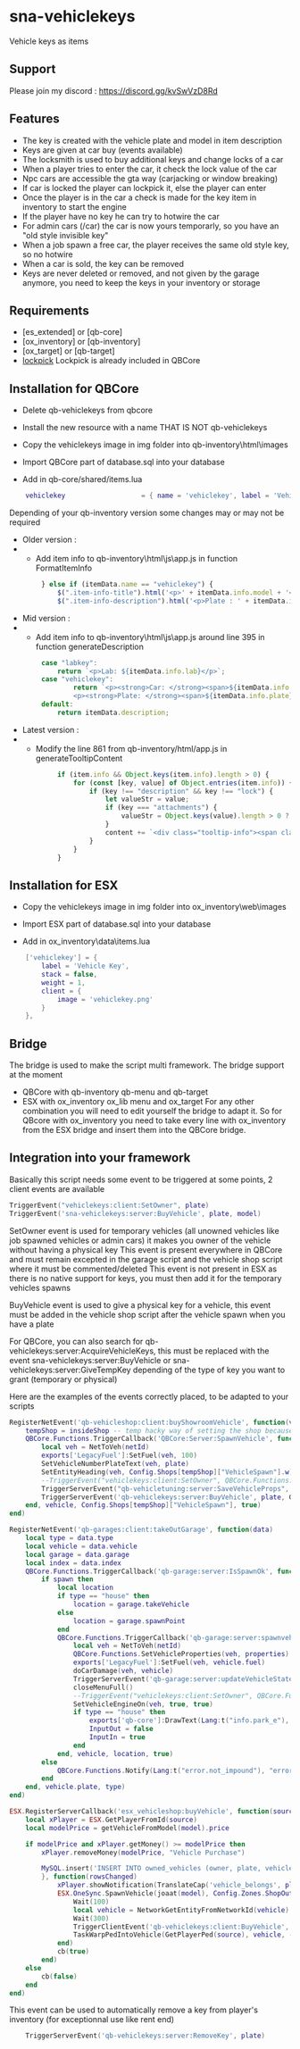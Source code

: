 # sna-vehiclekeys
Vehicle keys as items

## Support
Please join my discord : https://discord.gg/kvSwVzD8Rd

## Features
- The key is created with the vehicle plate and model in item description
- Keys are given at car buy (events available)
- The locksmith is used to buy additional keys and change locks of a car
- When a player tries to enter the car, it check the lock value of the car
- Npc cars are accessible the gta way (carjacking or window breaking)
- If car is locked the player can lockpick it, else the player can enter
- Once the player is in the car a check is made for the key item in inventory to start the engine
- If the player have no key he can try to hotwire the car
- For admin cars (/car) the car is now yours temporarly, so you have an "old style invisible key"
- When a job spawn a free car, the player receives the same old style key, so no hotwire
- When a car is sold, the key can be removed
- Keys are never deleted or removed, and not given by the garage anymore, you need to keep the keys in your inventory or storage

## Requirements
- [es_extended] or [qb-core]
- [ox_inventory] or [qb-inventory]
- [ox_target] or [qb-target]
- [lockpick](https://github.com/Sna-aaa/lockpick) Lockpick is already included in QBCore

## Installation for QBCore
- Delete qb-vehiclekeys from qbcore

- Install the new resource with a name THAT IS NOT qb-vehiclekeys

- Copy the vehiclekeys image in img folder into qb-inventory\html\images

- Import QBCore part of database.sql into your database

- Add in qb-core/shared/items.lua
```lua
    vehiclekey                   = { name = 'vehiclekey', label = 'Vehicle key', weight = 10, type = 'item', image = 'vehiclekey.png', unique = true, useable = true, shouldClose = true, combinable = nil, description = "This is a car key, take good care of it, if you lose it you probably won't be able to use your car" },
```

Depending of your qb-inventory version some changes may or may not be required
- Older version : 
- - Add item info to qb-inventory\html\js\app.js in function FormatItemInfo
```js
        } else if (itemData.name == "vehiclekey") {                                         //Change Add
            $(".item-info-title").html('<p>' + itemData.info.model + '</p>');               //Change Add
            $(".item-info-description").html('<p>Plate : ' + itemData.info.plate + '</p>'); //Change Add
```
- Mid version :
- - Add item info to qb-inventory\html\js\app.js around line 395 in function generateDescription
```js
        case "labkey":
            return `<p>Lab: ${itemData.info.lab}</p>`;
        case "vehiclekey":                                                                      //Change Add
                return `<p><strong>Car: </strong><span>${itemData.info.model}</span></p>        
                <p><strong>Plate: </strong><span>${itemData.info.plate}</span></p>`;            //Change Add
        default:
            return itemData.description;
```
- Latest version : 
- - Modify the line 861 from qb-inventory/html/app.js in generateTooltipContent
```js
            if (item.info && Object.keys(item.info).length > 0) {
                for (const [key, value] of Object.entries(item.info)) {
                    if (key !== "description" && key !== "lock") {          //Change
                        let valueStr = value;
                        if (key === "attachments") {
                            valueStr = Object.keys(value).length > 0 ? "true" : "false";
                        }
                        content += `<div class="tooltip-info"><span class="tooltip-info-key">${this.formatKey(key)}:</span> ${valueStr}</div>`;
                    }
                }
            }
```


## Installation for ESX
- Copy the vehiclekeys image in img folder into ox_inventory\web\images

- Import ESX part of database.sql into your database

- Add in ox_inventory\data\items.lua
```lua
	['vehiclekey'] = {
		label = 'Vehicle Key',
		stack = false,
		weight = 1,
		client = {
			image = 'vehiclekey.png'
		}
	},
```
## Bridge
The bridge is used to make the script multi framework. The bridge support at the moment
- QBCore with qb-inventory qb-menu and qb-target
- ESX with ox_inventory ox_lib menu and ox_target
For any other combination you will need to edit yourself the bridge to adapt it. So for QBcore with ox_inventory you need to take every line with ox_inventory from the ESX bridge and insert them into the QBCore bridge.

## Integration into your framework
Basically this script needs some event to be triggered at some points, 2 client events are available
```lua
TriggerEvent("vehiclekeys:client:SetOwner", plate)
TriggerEvent('sna-vehiclekeys:server:BuyVehicle', plate, model)
```
SetOwner event is used for temporary vehicles (all unowned vehicles like job spawned vehicles or admin cars) it makes you owner of the vehicle without having a physical key
This event is present everywhere in QBCore and must remain excepted in the garage script and the vehicle shop script where it must be commented/deleted
This event is not present in ESX as there is no native support for keys, you must then add it for the temporary vehicles spawns

BuyVehicle event is used to give a physical key for a vehicle, this event must be added in the vehicle shop script after the vehicle spawn when you have a plate

For QBCore, you can also search for qb-vehiclekeys:server:AcquireVehicleKeys, this must be replaced with the event sna-vehiclekeys:server:BuyVehicle or sna-vehiclekeys:server:GiveTempKey depending of the type of key you want to grant (temporary or physical) 

Here are the examples of the events correctly placed, to be adapted to your scripts
```lua
RegisterNetEvent('qb-vehicleshop:client:buyShowroomVehicle', function(vehicle, plate)
    tempShop = insideShop -- temp hacky way of setting the shop because it changes after the callback has returned since you are outside the zone
    QBCore.Functions.TriggerCallback('QBCore:Server:SpawnVehicle', function(netId)
        local veh = NetToVeh(netId)
        exports['LegacyFuel']:SetFuel(veh, 100)
        SetVehicleNumberPlateText(veh, plate)
        SetEntityHeading(veh, Config.Shops[tempShop]["VehicleSpawn"].w)
        --TriggerEvent("vehiclekeys:client:SetOwner", QBCore.Functions.GetPlate(veh))                                                       --Change comment
        TriggerServerEvent("qb-vehicletuning:server:SaveVehicleProps", QBCore.Functions.GetVehicleProperties(veh))
        TriggerServerEvent('qb-vehiclekeys:server:BuyVehicle', plate, GetLabelText(GetDisplayNameFromVehicleModel(GetEntityModel(veh))))   --Change Add
    end, vehicle, Config.Shops[tempShop]["VehicleSpawn"], true)
end)

RegisterNetEvent('qb-garages:client:takeOutGarage', function(data)
    local type = data.type
    local vehicle = data.vehicle
    local garage = data.garage
    local index = data.index
    QBCore.Functions.TriggerCallback('qb-garage:server:IsSpawnOk', function(spawn)
        if spawn then
            local location
            if type == "house" then
                location = garage.takeVehicle
            else
                location = garage.spawnPoint
            end
            QBCore.Functions.TriggerCallback('qb-garage:server:spawnvehicle', function(netId, properties)
                local veh = NetToVeh(netId)
                QBCore.Functions.SetVehicleProperties(veh, properties)
                exports['LegacyFuel']:SetFuel(veh, vehicle.fuel)
                doCarDamage(veh, vehicle)
                TriggerServerEvent('qb-garage:server:updateVehicleState', 0, vehicle.plate, index)
                closeMenuFull()
                --TriggerEvent("vehiclekeys:client:SetOwner", QBCore.Functions.GetPlate(veh))                   --Change comment
                SetVehicleEngineOn(veh, true, true)
                if type == "house" then
                    exports['qb-core']:DrawText(Lang:t("info.park_e"), 'left')
                    InputOut = false
                    InputIn = true
                end
            end, vehicle, location, true)
        else
            QBCore.Functions.Notify(Lang:t("error.not_impound"), "error", 5000)
        end
    end, vehicle.plate, type)
end)

ESX.RegisterServerCallback('esx_vehicleshop:buyVehicle', function(source, cb, model, plate)
	local xPlayer = ESX.GetPlayerFromId(source)
	local modelPrice = getVehicleFromModel(model).price

	if modelPrice and xPlayer.getMoney() >= modelPrice then
		xPlayer.removeMoney(modelPrice, "Vehicle Purchase")

		MySQL.insert('INSERT INTO owned_vehicles (owner, plate, vehicle) VALUES (?, ?, ?)', {xPlayer.identifier, plate, json.encode({model = joaat(model), plate = plate})
		}, function(rowsChanged)
			xPlayer.showNotification(TranslateCap('vehicle_belongs', plate))
			ESX.OneSync.SpawnVehicle(joaat(model), Config.Zones.ShopOutside.Pos, Config.Zones.ShopOutside.Heading,{plate = plate}, function(vehicle)
				Wait(100)
				local vehicle = NetworkGetEntityFromNetworkId(vehicle)
				Wait(300)
				TriggerClientEvent('qb-vehiclekeys:client:BuyVehicle', source, plate)			--Change
				TaskWarpPedIntoVehicle(GetPlayerPed(source), vehicle, -1)
			end)
			cb(true)
		end)
	else
		cb(false)
	end
end)
```


This event can be used to automatically remove a key from player's inventory (for exceptionnal use like rent end)
```lua
    TriggerServerEvent('qb-vehiclekeys:server:RemoveKey', plate)
```